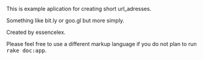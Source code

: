 This is example aplication for creating short url_adresses.
</br>
<p>Something like bit.ly or goo.gl but more simply.</p>
	<p>Created by essencelex.</p>



Please feel free to use a different markup language if you do not plan to run
<tt>rake doc:app</tt>.
